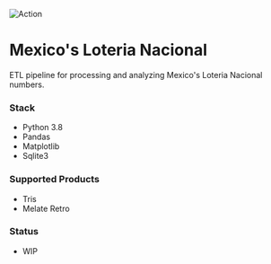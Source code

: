 ![Action](https://github.com/ivanleoncz/loterias-mexico/actions/workflows/tests.yml/badge.svg)
# Mexico's Loteria Nacional
ETL pipeline for processing and analyzing Mexico's Loteria Nacional numbers.

### Stack
- Python 3.8
- Pandas
- Matplotlib
- Sqlite3

### Supported Products
- Tris
- Melate Retro

### Status
- WIP
